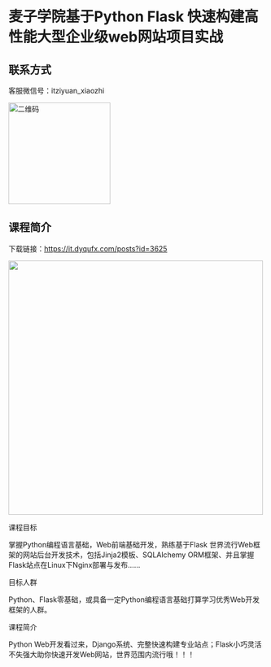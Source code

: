 # 麦子学院基于Python Flask 快速构建高性能大型企业级web网站项目实战

## 联系方式

客服微信号：itziyuan_xiaozhi

<img src="https://ziyuanyun.oss-cn-guangzhou.aliyuncs.com/common/20240614073449/666b82192834a.jpg" width="200" height="200" alt="二维码">

## 课程简介

下载链接：https://it.dyqufx.com/posts?id=3625

<img src="https://ziyuanyun.oss-cn-guangzhou.aliyuncs.com/yun/20240515185240/664493f866db8.jpg" width="500" alt="">

  

 课程目标

 掌握Python编程语言基础，Web前端基础开发，熟练基于Flask 世界流行Web框架的网站后台开发技术，包括Jinja2模板、SQLAlchemy ORM框架、并且掌握Flask站点在Linux下Nginx部署与发布……

 目标人群

 Python、Flask零基础，或具备一定Python编程语言基础打算学习优秀Web开发框架的人群。

 课程简介

 Python Web开发看过来，Django系统、完整快速构建专业站点；Flask小巧灵活不失强大助你快速开发Web网站，世界范围内流行哦！！！

  